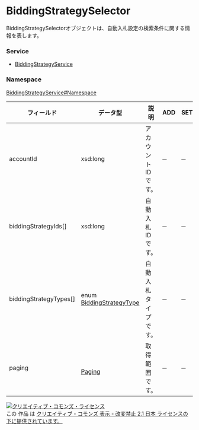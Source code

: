 # BiddingStrategySelector
BiddingStrategySelectorオブジェクトは、自動入札設定の検索条件に関する情報を表します。
### Service
+ [BiddingStrategyService](../../services/BiddingStrategyService.md)

### Namespace
[BiddingStrategyService#Namespace](../../services/BiddingStrategyService.md#namespace)

| フィールド | データ型 | 説明 | ADD | SET | REMOVE |
|---|---|---|---|---|---|
| accountId| xsd:long| アカウントIDです。| ─| ─| ─ |
| biddingStrategyIds[]| xsd:long| 自動入札IDです。| ─| ─| ─ |
| biddingStrategyTypes[]| enum <a href="BiddingStrategyType.md">BiddingStrategyType</a>| 自動入札タイプです。| ─| ─| ─ |
| paging| <a href="../Common/Paging.md"><br>Paging</a>| 取得範囲です。| ─| ─| ─ |

<a rel="license" href="http://creativecommons.org/licenses/by-nd/2.1/jp/"><img alt="クリエイティブ・コモンズ・ライセンス" style="border-width:0" src="https://i.creativecommons.org/l/by-nd/2.1/jp/88x31.png" /></a><br />この 作品 は <a rel="license" href="http://creativecommons.org/licenses/by-nd/2.1/jp/">クリエイティブ・コモンズ 表示 - 改変禁止 2.1 日本 ライセンスの下に提供されています。</a>
